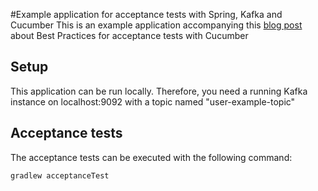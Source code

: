 #Example application for acceptance tests with Spring, Kafka and Cucumber
This is an example application accompanying this [blog post](https://digital.interhyp.de/) about Best Practices for acceptance tests with Cucumber

## Setup
This application can be run locally. Therefore, you need a running Kafka instance on localhost:9092 with a topic named "user-example-topic"

## Acceptance tests
The acceptance tests can be executed with the following command:

`gradlew acceptanceTest`
